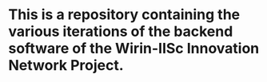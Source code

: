 # This is a repository containing the various iterations of the backend software of the Wirin-IISc Innovation Network Project.
